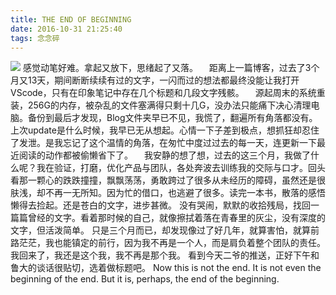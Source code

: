 ```yaml
---
title: THE END OF BEGINNING
date: 2016-10-31 21:25:40
tags: 念念碎
---
```

![](http://cdn.monniya.com/2016/endofbeginning-0.jpg)
 感觉动笔好难。拿起又放下，思绪起了又落。
 距离上一篇博客，过去了3个月又13天，期间断断续续有过的文字，一闪而过的想法都最终没能让我打开VScode，只有在印象笔记中存在几个标题和几段文字残骸。
 源起周末的系统重装，256G的内存，被杂乱的文件塞满得只剩十几G，没办法只能痛下决心清理电脑。备份到最后才发现，Blog文件夹早已不见，我慌了，翻遍所有角落都没有。上次update是什么时候，我早已无从想起。心情一下子差到极点，想抓狂却忍住了发泄。是我忘记了这个温情的角落，在匆忙中度过过去的每一天，连更新一下最近阅读的动作都被偷懒省下了。
 我安静的想了想，过去的这三个月，我做了什么呢？我在验证，打磨，优化产品与团队，各处奔波去训练我的交际与口才。回头看那一颗心的跌跌撞撞，飘飘荡荡，勇敢跨过了很多从未经历的障碍，虽然还是很肤浅，却不再一无所知。因为忙的借口，也逃避了很多。读完一本书，散落的感悟懒得去捡起。还是苍白的文字，进步甚微。
 没有哭闹，默默的收拾残局，找回一篇篇曾经的文字。看着那时候的自己，就像擦拭着落在青春里的灰尘，没有深度的文字，但活泼简单。
 只是三个月而已，却发现像过了好几年，就算害怕，就算前路茫茫，我也能镇定的前行，因为我不再是一个人，而是肩负着整个团队的责任。
 我回来了，我还是这个我，我不再是那个我。
 看到今天二爷的推送，正好下午和鲁大的谈话很贴切，选着做标题吧。
 Now this is not the end. It is not even the beginning of the end. But it is, perhaps, the end of the beginning.
